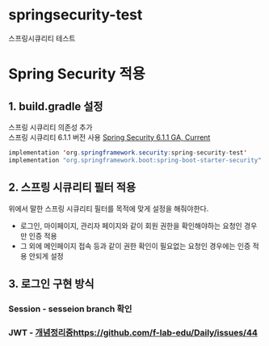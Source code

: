 # springsecurity-test
스프링시큐리티 테스트

# Spring Security 적용

## 1. build.gradle 설정

스프링 시큐리티 의존성 추가 
<br>
스프링 시큐리티 6.1.1 버전 사용
[Spring Security 6.1.1 GA, Current](https://spring.io/projects/spring-security#learn)

```java
implementation 'org.springframework.security:spring-security-test'
implementation "org.springframework.boot:spring-boot-starter-security"
```

## 2. 스프링 시큐리티 필터 적용
위에서 말한 스프링 시큐리티 필터를 목적에 맞게 설정을 해줘야한다.
- 로그인, 마이페이지, 관리자 페이지와 같이 회원 권한을 확인해야하는 요청인 경우만 인증 적용
- 그 외에 메인페이지 접속 등과 같이 권한 확인이 필요없는 요청인 경우에는 인증 적용 안되게 설정

## 3. 로그인 구현 방식
### Session - sesseion branch 확인
### JWT - [개념정리중](https://github.com/f-lab-edu/Daily/issues/44)https://github.com/f-lab-edu/Daily/issues/44
